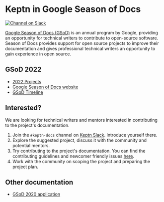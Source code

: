 # Keptn in Google Season of Docs

[![Channel on Slack](https://img.shields.io/badge/Slack-%23keptn--docs-green)](https://keptn.sh/community/#slack)

[Google Season of Docs (GSoD)](https://developers.google.com/season-of-docs) is an annual program by Google, providing an opportunity for technical writers to contribute to open-source software.
Season of Docs provides support for open source projects to improve their documentation and gives professional technical writers an opportunity to gain experience in open source.

## GSoD 2022

- [2022 Projects](./2022/project-ideas.md)
- [Google Season of Docs website](https://developers.google.com/season-of-docs)
- [GSoD Timeline](https://developers.google.com/season-of-docs/docs/timeline)

## Interested?

We are looking for technical writers and mentors
interested in contributing to the project's documentation.

1. Join the `#keptn-docs` channel on [Keptn Slack](https://keptn.sh/community/#slack).
   Introduce yourself there.   
2. Explore the suggested project,
   discuss it with the community and potential mentors.
3. Try contributing to the project's documentation.
   You can find the contributing guidelines and newcomer friendly issues
   [here](https://keptn.sh/community/contributing/#contributing-to-keptn-documentation).
4. Work with the community on scoping the project and preparing the project plan.

## Other documentation

- [GSoD 2020 application](https://docs.google.com/document/d/154zrnkUdUhyWyDB-Gs123JvbiYPb-zQDLaV2Oe0PC8A/edit?usp=sharing)
